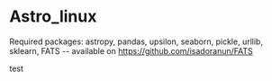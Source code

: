 # Astro_linux

Required packages:
astropy,
pandas,
upsilon,
seaborn,
pickle,
urllib,
sklearn,
FATS -- available on https://github.com/isadoranun/FATS
<br />

test
